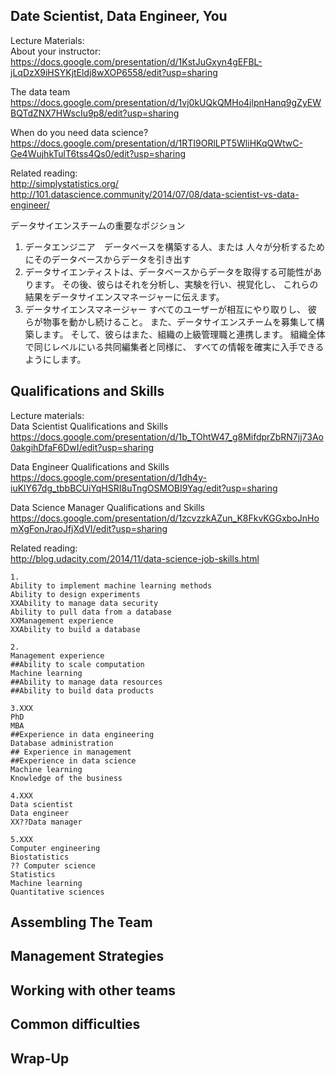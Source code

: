 
## Date Scientist, Data Engineer, You

Lecture Materials:  
About your instructor:
https://docs.google.com/presentation/d/1KstJuGxyn4gEFBL-jLqDzX9iHSYKjtEldj8wXOP6558/edit?usp=sharing

The data team
https://docs.google.com/presentation/d/1vj0kUQkQMHo4jlpnHanq9gZyEWBQTdZNX7HWscIu9p8/edit?usp=sharing

When do you need data science?
https://docs.google.com/presentation/d/1RTI9ORlLPT5WliHKqQWtwC-Ge4WujhkTulT6tss4Qs0/edit?usp=sharing

Related reading:  
http://simplystatistics.org/
http://101.datascience.community/2014/07/08/data-scientist-vs-data-engineer/

データサイエンスチームの重要なポジション
1. データエンジニア　データベースを構築する人、または 人々が分析するためにそのデータベースからデータを引き出す
2. データサイエンティストは、データベースからデータを取得する可能性があります。 その後、彼らはそれを分析し、実験を行い、視覚化し、 これらの結果をデータサイエンスマネージャーに伝えます。
3. データサイエンスマネージャー すべてのユーザーが相互にやり取りし、 彼らが物事を動かし続けること。 また、データサイエンスチームを募集して構築します。 そして、彼らはまた、組織の上級管理職と連携します。 組織全体で同じレベルにいる共同編集者と同様に、 すべての情報を確実に入手できるようにします。


## Qualifications and Skills

Lecture materials:  
Data Scientist Qualifications and Skills
https://docs.google.com/presentation/d/1b_TOhtW47_g8MifdprZbRN7jj73Ao0akgihDfaF6DwI/edit?usp=sharing

Data Engineer Qualifications and Skills
https://docs.google.com/presentation/d/1dh4y-iuKlY67dg_tbbBCUiYqHSRI8uTngOSMOBI9Yag/edit?usp=sharing

Data Science Manager Qualifications and Skills
https://docs.google.com/presentation/d/1zcvzzkAZun_K8FkvKGGxboJnHomXgFonJraoJfjXdVI/edit?usp=sharing

Related reading:  
http://blog.udacity.com/2014/11/data-science-job-skills.html

```
1.
Ability to implement machine learning methods
Ability to design experiments
XXAbility to manage data security
Ability to pull data from a database
XXManagement experience
XXAbility to build a database

2.
Management experience
##Ability to scale computation
Machine learning
##Ability to manage data resources
##Ability to build data products

3.XXX
PhD
MBA
##Experience in data engineering
Database administration
## Experience in management
##Experience in data science
Machine learning
Knowledge of the business

4.XXX
Data scientist
Data engineer
XX??Data manager

5.XXX
Computer engineering
Biostatistics
?? Computer science
Statistics
Machine learning
Quantitative sciences
```


## Assembling The Team

## Management Strategies

## Working with other teams

## Common difficulties

## Wrap-Up

